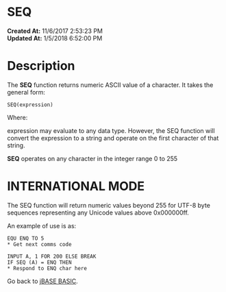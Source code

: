 # SEQ

**Created At:** 11/6/2017 2:53:23 PM  
**Updated At:** 1/5/2018 6:52:00 PM  


# Description

The **SEQ** function returns numeric ASCII value of a character. It takes the general form:

```
SEQ(expression)
```

Where:

expression may evaluate to any data type. However, the SEQ function will convert the expression to a string and operate on the first character of that string.

**SEQ** operates on any character in the integer range 0 to 255

# INTERNATIONAL MODE

The SEQ function will return numeric values beyond 255 for UTF-8 byte sequences representing any Unicode values above 0x000000ff.

An example of use is as:

```
EQU ENQ TO 5
* Get next comms code

INPUT A, 1 FOR 200 ELSE BREAK
IF SEQ (A) = ENQ THEN 
* Respond to ENQ char here 
```



Go back to [jBASE BASIC](263498-jbase-basic).


